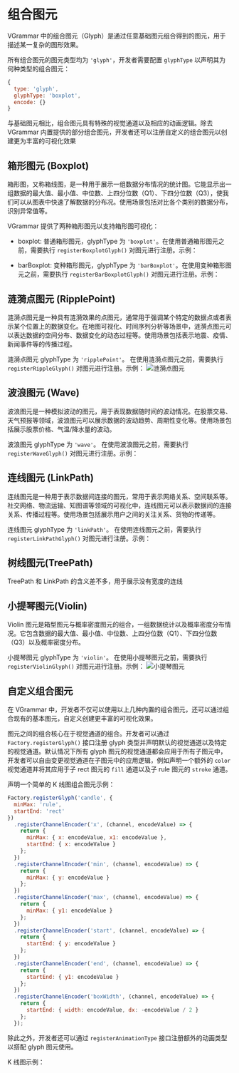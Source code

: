 # 组合图元

VGrammar 中的组合图元（Glyph）是通过任意基础图元组合得到的图元，用于描述某一复杂的图形效果。

所有组合图元的图元类型均为 `'glyph'`，开发者需要配置 `glyphType` 以声明其为何种类型的组合图元：

```js
{
  type: 'glyph',
  glyphType: 'boxplot',
  encode: {}
}
```

与基础图元相比，组合图元具有特殊的视觉通道以及相应的动画逻辑。除去 VGrammar 内置提供的部分组合图元，开发者还可以注册自定义的组合图元以创建更为丰富的可视化效果

## 箱形图元 (Boxplot)

箱形图，又称箱线图，是一种用于展示一组数据分布情况的统计图。它能显示出一组数据的最大值、最小值、中位数、上四分位数（Q1）、下四分位数（Q3），使我们可以从图表中快速了解数据的分布况。使用场景包括对比各个类别的数据分布，识别异常值等。

VGrammar 提供了两种箱形图元以支持箱形图可视化：

- boxplot: 普通箱形图元，glyphType 为 `'boxplot'`。在使用普通箱形图元之前，需要执行 `registerBoxplotGlyph()` 对图元进行注册。示例：

<div class="examples-ref-container" id="examples-ref-boxplot" data-path="glyph-mark/boxplot">
</div>

- barBoxplot: 变种箱形图元，glyphType 为 `'barBoxplot'`。在使用变种箱形图元之前，需要执行 `registerBarBoxplotGlyph()` 对图元进行注册。示例：

<div class="examples-ref-container" id="examples-ref-bar-boxplot" data-path="glyph-mark/bar-boxplot">
</div>

## 涟漪点图元 (RipplePoint)

涟漪点图元是一种具有涟漪效果的点图元，通常用于强调某个特定的数据点或者表示某个位置上的数据变化。在地图可视化、时间序列分析等场景中，涟漪点图元可以表达数据的空间分布、数据变化的动态过程等。使用场景包括表示地震、疫情、新闻事件等的传播过程。

涟漪点图元 glyphType 为 `'ripplePoint'`。
在使用涟漪点图元之前，需要执行 `registerRippleGlyph()` 对图元进行注册。示例：
![涟漪点图元](TODO)

<div class="examples-ref-container" id="examples-ref-ripple" data-path="glyph-mark/ripple">
</div>

## 波浪图元 (Wave)

波浪图元是一种模拟波动的图元，用于表现数据随时间的波动情况。在股票交易、天气预报等领域，波浪图元可以展示数据的波动趋势、周期性变化等。使用场景包括展示股票价格、气温/降水量的波动。

波浪图元 glyphType 为 `'wave'`。
在使用波浪图元之前，需要执行 `registerWaveGlyph()` 对图元进行注册。示例：

<div class="examples-ref-container" id="examples-ref-wave" data-path="glyph-mark/wave">
</div>

## 连线图元 (LinkPath)

连线图元是一种用于表示数据间连接的图元，常用于表示网络关系、空间联系等。社交网络、物流运输、知图谱等领域的可视化中，连线图元可以表示数据间的连接关系、传播过程等。使用场景包括展示用户之间的关注关系、货物的传递等。

连线图元 glyphType 为 `'linkPath'`。
在使用连线图元之前，需要执行 `registerLinkPathGlyph()` 对图元进行注册。示例：

<div class="examples-ref-container" id="examples-ref-link-path" data-path="glyph-mark/link-path">
</div>

## 树线图元(TreePath)

TreePath 和 LinkPath 的含义差不多，用于展示没有宽度的连线

<div class="examples-ref-container" id="examples-ref-tree-path" data-path="hierarchy/tree">
</div>

## 小提琴图元(Violin)

Violin 图元是箱型图元与概率密度图元的组合，一组数据统计以及概率密度分布情况。它包含数据的最大值、最小值、中位数、上四分位数（Q1）、下四分位数（Q3）以及概率密度分布。

小提琴图元 glyphType 为 `'violin'`。
在使用小提琴图元之前，需要执行 `registerViolinGlyph()` 对图元进行注册。示例：
![小提琴图元](TODO)

<div class="examples-ref-container" id="examples-ref-ripple" data-path="glyph-mark/violin">
</div>

## 自定义组合图元

在 VGrammar 中，开发者不仅可以使用以上几种内置的组合图元，还可以通过组合现有的基本图元，自定义创建更丰富的可视化效果。

图元之间的组合核心在于视觉通道的组合。开发者可以通过 `Factory.registerGlyph()` 接口注册 glyph 类型并声明默认的视觉通道以及特定的视觉通道。默认情况下所有 glyph 图元的视觉通道都会应用于所有子图元中，开发者可以自由变更视觉通道在子图元中的应用逻辑，例如声明一个额外的 `color` 视觉通道并将其应用于子 rect 图元的 `fill` 通道以及子 rule 图元的 `stroke` 通道。

声明一个简单的 K 线图组合图元示例：

```js
Factory.registerGlyph('candle', {
  minMax: 'rule',
  startEnd: 'rect'
})
  .registerChannelEncoder('x', (channel, encodeValue) => {
    return {
      minMax: { x: encodeValue, x1: encodeValue },
      startEnd: { x: encodeValue }
    };
  })
  .registerChannelEncoder('min', (channel, encodeValue) => {
    return {
      minMax: { y: encodeValue }
    };
  })
  .registerChannelEncoder('max', (channel, encodeValue) => {
    return {
      minMax: { y1: encodeValue }
    };
  })
  .registerChannelEncoder('start', (channel, encodeValue) => {
    return {
      startEnd: { y: encodeValue }
    };
  })
  .registerChannelEncoder('end', (channel, encodeValue) => {
    return {
      startEnd: { y1: encodeValue }
    };
  })
  .registerChannelEncoder('boxWidth', (channel, encodeValue) => {
    return {
      startEnd: { width: encodeValue, dx: -encodeValue / 2 }
    };
  });
```

除此之外，开发者还可以通过 `registerAnimationType` 接口注册额外的动画类型以搭配 glyph 图元使用。

K 线图示例：

<div class="examples-ref-container" id="examples-ref-candle" data-path="glyph-mark/candle">
</div>
